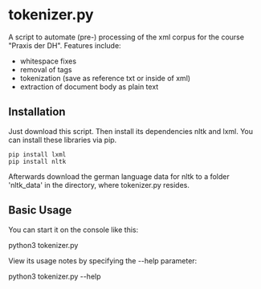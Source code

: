 # tokenizer.py


A script to automate (pre-) processing of the xml corpus for the course
"Praxis der DH". Features include: 

- whitespace fixes
- removal of <note> tags
- tokenization (save as reference txt or inside of xml)
- extraction of document body as plain text


## Installation

Just download this script. Then install its dependencies nltk and lxml.
You can install these libraries via pip.

```
pip install lxml
pip install nltk
``` 

Afterwards download the german language data for nltk to a folder 'nltk_data'
in the directory, where tokenizer.py resides. 


## Basic Usage

You can start it on the console like this:

python3 tokenizer.py

View its usage notes by specifying the --help parameter:

python3 tokenizer.py --help

